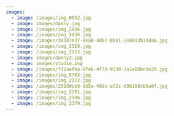 ```yaml
---
images:
  - image: /images/img_0552.jpg
  - image: images/danny.jpg
  - image: /images/img_2436.jpg
  - image: /images/img_2436.jpg
  - image: /images/34347e37-4ea8-4d07-8841-2e8493b19da6.jpg
  - image: /images/img_2319.jpg
  - image: /images/img_2353.jpg
  - image: images/danny2.jpg
  - image: images/studio.png
  - image: /images/f32aaf8a-8f46-4f79-9130-3a1e88bcde29.jpg
  - image: /images/img_5763.jpg
  - image: /images/img_2322.jpg
  - image: /images/332ddce9-db5a-48de-a72c-d9b188cb0a0f.jpg
  - image: /images/img_2191.jpg
  - image: /images/img_2386.jpg
  - image: /images/img_2379.jpg
---
```


